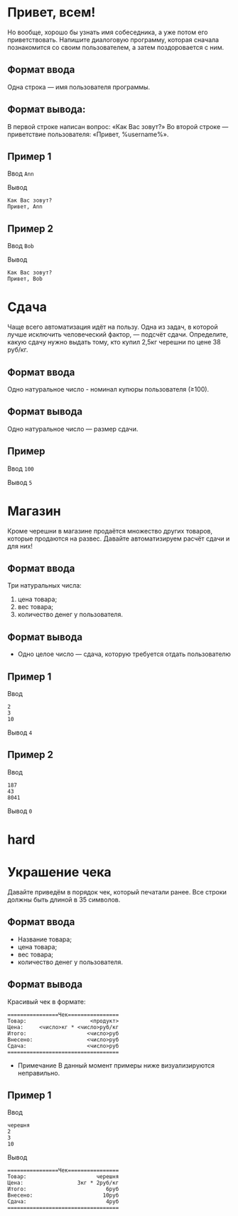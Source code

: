 # Привет, всем!
Но вообще, хорошо бы узнать имя собеседника, а уже потом его приветствовать.
Напишите диалоговую программу, которая сначала познакомится со своим пользователем, а затем поздоровается с ним.

## Формат ввода
Одна строка — имя пользователя программы.

## Формат вывода:
В первой строке написан вопрос: «Как Вас зовут?» Во второй строке — приветствие пользователя: «Привет, %username%».

## Пример 1
Ввод
```Ann```

Вывод
```
Как Вас зовут?
Привет, Ann
```
## Пример 2
Ввод
```Bob```

Вывод
```
Как Вас зовут?
Привет, Bob
```
# Сдача
Чаще всего автоматизация идёт на пользу.
Одна из задач, в которой лучше исключить человеческий фактор, — подсчёт сдачи.
Определите, какую сдачу нужно выдать тому, кто купил 2,5кг черешни по цене 38 руб/кг.

## Формат ввода
Одно натуральное число - номинал купюры пользователя (≥100).

## Формат вывода
Одно натуральное число — размер сдачи.

## Пример
Ввод
```100```

Вывод
```5```

# Магазин
Кроме черешни в магазине продаётся множество других товаров, которые продаются на развес.
Давайте автоматизируем расчёт сдачи и для них!

## Формат ввода
Три натуральных числа:
1. цена товара;
2. вес товара;
3. количество денег у пользователя.
## Формат вывода
- Одно целое число — сдача, которую требуется отдать пользователю

## Пример 1
Ввод
```
2
3
10
```
Вывод
```4```

## Пример 2
Ввод
```
187
43
8041
```
Вывод
```0```

# hard
# Украшение чека
Давайте приведём в порядок чек, который печатали ранее.
Все строки должны быть длиной в 35 символов.

## Формат ввода
- Название товара;
- цена товара;
- вес товара;
- количество денег у пользователя.
## Формат вывода
Красивый чек в формате:
```
================Чек================
Товар:                    <продукт>
Цена:     <число>кг * <число>руб/кг
Итого:                   <число>руб
Внесено:                 <число>руб
Сдача:                   <число>руб
===================================
```
- Примечание
В данный момент примеры ниже визуализируются неправильно.

## Пример 1
Ввод
```
черешня
2
3
10
```
Вывод
```
================Чек================
Товар:                      черешня
Цена:                 3кг * 2руб/кг
Итого:                         6руб
Внесено:                      10руб
Сдача:                         4руб
===================================
```
